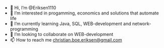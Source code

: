 - 👋 Hi, I’m @Eriksen1110
- 👀 I’m interested in progamming, economics and solutions that automate life
- 🌱 I’m currently learning Java, SQL, WEB-development and network-programming
- 💞️ I’m looking to collaborate on WEB-development
- 📫 How to reach me christian.boe.eriksen@gmail.com

<!---
Eriksen1110/Eriksen1110 is a ✨ special ✨ repository because its `README.md` (this file) appears on your GitHub profile.
You can click the Preview link to take a look at your changes.
--->
